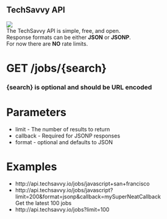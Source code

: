TechSavvy API
-------------

<img src="http://techsavvy.io/img/logo-lg.png" /> <br/>
The TechSavvy API is simple, free, and open. <br/>
Response formats can be either <b>JSON</b> or <b>JSONP</b>. <br/>
For now there are <b>NO</b> rate limits. <br/>

<h1>GET /jobs/{search}</h1>
<h3>{search} is optional and should be URL encoded</h3>

<h1>Parameters</h1>
<ul>
<li>limit - The number of results to return</li>
<li>callback - Required for JSONP responses</li>
<li>format - optional and defaults to JSON</li>
</ul>

<h1>Examples</h1>
<ul>
<li>http://api.techsavvy.io/jobs/javascript+san+francisco</li>
<li>http://api.techsavvy.io/jobs/javascript?limit=200&format=jsonp&callback=mySuperNeatCallback</li>
Get the latest 100 jobs
<li>http://api.techsavvy.io/jobs?limit=100</li>
</ul>